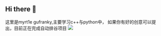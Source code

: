 ## Hi there 👋
这里是myrt1e gufranky,主要学习c++与python中，
如果你有好的创意可以提出，目前正在完成自动排谷项目
![](https://github-readme-stats.vercel.app/api?username=gufranky&show_icons=true&theme=transparent)

